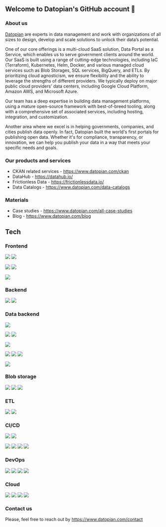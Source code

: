 ## Welcome to Datopian's GitHub account 👋

### About us

[Datopian](https://datopian.com/) are experts in data management and work with organizations of all sizes to design, develop and scale solutions to unlock their data’s potential.

One of our core offerings is a multi-cloud SaaS solution, Data Portal as a Service, which enables us to serve government clients around the world. Our SaaS is built using a range of cutting-edge technologies, including IaC (Terraform), Kubernetes, Helm, Docker, and various managed cloud services such as Blob Storages, SQL services, BigQuery, and ETLs. By prioritizing cloud agnosticism, we ensure flexibility and the ability to leverage the strengths of different providers. We typically deploy on major public cloud providers' data centers, including Google Cloud Platform, Amazon AWS, and Microsoft Azure.

Our team has a deep expertise in building data management platforms, using a mature open-source framework with best-of-breed tooling, along with a comprehensive set of associated services, including hosting, integration, and customization.

Another area where we excel is in helping governments, companies, and cities publish data openly. In fact, Datopian built the world's first portals for publishing open data. Whether it's for compliance, transparency, or innovation, we can help you publish your data in a way that meets your specific needs and goals.

### Our products and services

* CKAN related services - https://www.datopian.com/ckan
* DataHub - https://datahub.io/
* Frictionless Data - https://frictionlessdata.io/
* Data Catalogs - https://www.datopian.com/data-catalogs

### Materials

* Case studies - https://www.datopian.com/all-case-studies
* Blog - https://www.datopian.com/blog

## Tech

### Frontend

![](https://img.shields.io/badge/JavaScript-language-yellow?style=for-the-badge&logo=javascript)
![](https://img.shields.io/badge/TypeScript-language-blue?style=for-the-badge&logo=typescript)

![](https://img.shields.io/badge/next-framework-black?style=for-the-badge&logo=next.js)
![](https://img.shields.io/badge/react-framework-6ef?style=for-the-badge&logo=react)

![](https://img.shields.io/badge/tailwind-css-3cf?style=for-the-badge&logo=tailwindcss)

### Backend

![](https://img.shields.io/badge/node-language-brightgreen?style=for-the-badge&logo=node.js)
![](https://img.shields.io/badge/python-language-blue?style=for-the-badge&logo=python)

### Data backend

![](https://img.shields.io/badge/Postgresql-database-blue?style=for-the-badge&logo=postgresql)

![](https://img.shields.io/badge/GoogleCloudSQL-database-48f?style=for-the-badge&logo=googlecloud)
![](https://img.shields.io/badge/RDS-database-fa0?style=for-the-badge&logo=amazonaws)

![](https://img.shields.io/badge/Bigquery-datawarehouse-48f?style=for-the-badge&logo=googlecloud)

![](https://img.shields.io/badge/elastic-search-fd0?style=for-the-badge&logo=elastic)
![](https://img.shields.io/badge/solr-search-e42?style=for-the-badge&logo=apache)
![](https://img.shields.io/badge/typesense-search-413?style=for-the-badge)

![](https://img.shields.io/badge/redis-cache-a22?style=for-the-badge&logo=redis)


### Blob storage

![](https://img.shields.io/badge/R2-storage-f82?style=for-the-badge&logo=cloudflare)
![](https://img.shields.io/badge/S3-storage-fa0?style=for-the-badge&logo=amazonaws)
![](https://img.shields.io/badge/Cloud-storage-48f?style=for-the-badge&logo=googlecloud)

### ETL

![](https://img.shields.io/badge/airflow-workflows-08f?style=for-the-badge&logo=apache)
![](https://img.shields.io/badge/prefect-workflows-06f?style=for-the-badge&logo=prefect)

### CI/CD

![](https://img.shields.io/badge/actions-cicd-233?style=for-the-badge&logo=github)
![](https://img.shields.io/badge/gitlab-cicd-f72?style=for-the-badge&logo=gitlab)

![](https://img.shields.io/badge/Cloudbuild-cicd-48f?style=for-the-badge&logo=googlecloud)
![](https://img.shields.io/badge/CodePipeline-cicd-fa0?style=for-the-badge&logo=amazonaws)
![](https://img.shields.io/badge/Pipelines-cicd-08d?style=for-the-badge&logo=microsoftazure)
![](https://img.shields.io/badge/CircleCI-cicd-111?style=for-the-badge&logo=circleci)

### DevOps

![](https://img.shields.io/badge/terraform-IaC-85c?style=for-the-badge&logo=terraform)
![](https://img.shields.io/badge/kubernetes-orchestration-37e?style=for-the-badge&logo=kubernetes)
![](https://img.shields.io/badge/helm-charts-blue?style=for-the-badge&logo=helm)
![](https://img.shields.io/badge/docker-containers-29f?style=for-the-badge&logo=docker)

### Cloud

![](https://img.shields.io/badge/cloudflare-cloud-f82?style=for-the-badge&logo=cloudflare)
![](https://img.shields.io/badge/GCP-cloud-48f?style=for-the-badge&logo=googlecloud)
![](https://img.shields.io/badge/AWS-cloud-fa0?style=for-the-badge&logo=amazonaws)
![](https://img.shields.io/badge/Azure-cloud-08d?style=for-the-badge&logo=microsoftazure)

### Contact us

Please, feel free to reach out by https://www.datopian.com/contact

